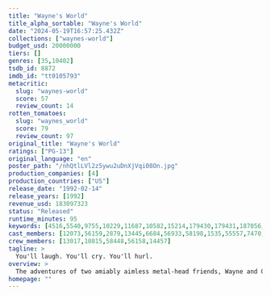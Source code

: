 ```yaml
---
title: "Wayne's World"
title_alpha_sortable: "Wayne's World"
date: "2024-05-19T16:57:25.432Z"
collections: ["waynes-world"]
budget_usd: 20000000
tiers: []
genres: [35,10402]
tsdb_id: 8872
imdb_id: "tt0105793"
metacritic:
  slug: "waynes-world"
  score: 57
  review_count: 14
rotten_tomatoes:
  slug: "waynes_world"
  score: 79
  review_count: 97
original_title: "Wayne's World"
ratings: ["PG-13"]
original_language: "en"
poster_path: "/nhQtlLVl2z5ywu2uDnXjVqi08On.jpg"
production_companies: [4]
production_countries: ["US"]
release_date: "1992-02-14"
release_years: [1992]
revenue_usd: 183097323
status: "Released"
runtime_minutes: 95
keywords: [4516,5540,9755,10229,11687,10582,15214,179430,179431,187056,295106,295959]
cast_members: [12073,56159,2879,13445,6684,56933,58198,1535,55557,7470,418,35824,18977,13023,6906,29685,15105,3126,1237079,28416,154073]
crew_members: [13017,10815,58448,56158,14457]
tagline: >
  You'll laugh. You'll cry. You'll hurl.
overview: >
  The adventures of two amiably aimless metal-head friends, Wayne and Garth. From Wayne's basement, the pair broadcast a talk-show called "Wayne's World" on local public access television. The show comes to the attention of a sleazy network executive who wants to produce a big-budget version of "Wayne's World"—and he also wants Wayne's girlfriend, a rock singer named Cassandra. Wayne and Garth have to battle the executive not only to save their show, but also Cassandra.
homepage: ""
---
```

